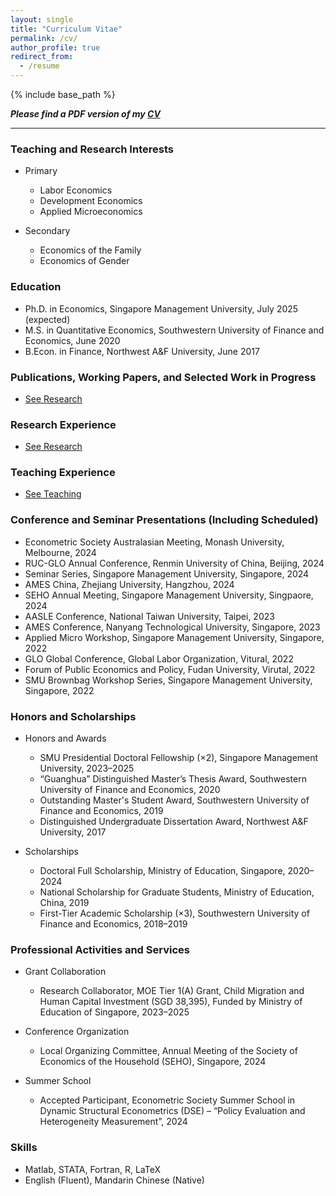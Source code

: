 ```yaml
---
layout: single
title: "Curriculum Vitae"
permalink: /cv/
author_profile: true
redirect_from:  
  - /resume
---
```



{% include base_path %}

**_Please find a PDF version of my <a href="../files/CV_Yutao_Wang.pdf" target="_blank" rel="noopener noreferrer">
  <i class="fas fa-file-pdf"></i>CV</a>_** <!-- (Lastest update: March 26, 2024)** -->
<!--- [CV](https://Yutao-Wang-Econ.github.io/files/CV_Yutao_Wang.pdf){: .btn--research}. --->
        
------
### Teaching and Research Interests
* Primary
  * Labor Economics
  * Development Economics
  * Applied Microeconomics
    
* Secondary
  * Economics of the Family
  * Economics of Gender

### Education
* Ph.D. in Economics, Singapore Management University, July 2025 (expected)
* M.S. in Quantitative Economics, Southwestern University of Finance and Economics, June 2020
* B.Econ. in Finance, Northwest A&F University, June 2017

### Publications, Working Papers, and Selected Work in Progress
* <a href="https://yutao-wang-econ.github.io/research/" target="_blank" rel="noopener noreferrer">
  <i class="fa fa-link"></i>See Research</a>

### Research Experience
* <a href="https://yutao-wang-econ.github.io/research/" target="_blank" rel="noopener noreferrer">
  <i class="fa fa-link"></i>See Research</a>

### Teaching Experience
* <a href="https://yutao-wang-econ.github.io/teaching/" target="_blank" rel="noopener noreferrer">
  <i class="fa fa-link"></i>See Teaching</a>

### Conference and Seminar Presentations (Including Scheduled)
* Econometric Society Australasian Meeting, Monash University, Melbourne, 2024
* RUC-GLO Annual Conference, Renmin University of China, Beijing, 2024
* Seminar Series, Singapore Management University, Singapore, 2024
* AMES China, Zhejiang University, Hangzhou, 2024
* SEHO Annual Meeting, Singapore Management University, Singpaore, 2024
* AASLE Conference, National Taiwan University, Taipei, 2023
* AMES Conference, Nanyang Technological University, Singapore, 2023
* Applied Micro Workshop, Singapore Management University, Singapore, 2022
* GLO Global Conference, Global Labor Organization, Vitural, 2022
* Forum of Public Economics and Policy, Fudan University, Virutal, 2022
* SMU Brownbag Workshop Series, Singapore Management University, Singapore, 2022

### Honors and Scholarships
* Honors and Awards
  * SMU Presidential Doctoral Fellowship (×2), Singapore Management University, 2023–2025
  * “Guanghua” Distinguished Master’s Thesis Award, Southwestern University of Finance and Economics, 2020
  * Outstanding Master's Student Award, Southwestern University of Finance and Economics, 2019
  * Distinguished Undergraduate Dissertation Award, Northwest A&F University, 2017
 
* Scholarships
  * Doctoral Full Scholarship, Ministry of Education, Singapore, 2020–2024
  * National Scholarship for Graduate Students, Ministry of Education, China, 2019
  * First-Tier Academic Scholarship (×3), Southwestern University of Finance and Economics, 2018–2019

### Professional Activities and Services
* Grant Collaboration
  * Research Collaborator, MOE Tier 1(A) Grant, Child Migration and Human Capital Investment (SGD 38,395), Funded by Ministry of Education of Singapore, 2023–2025

* Conference Organization
  * Local Organizing Committee, Annual Meeting of the Society of Economics of the Household (SEHO), Singapore, 2024

* Summer School
  * Accepted Participant, Econometric Society Summer School in Dynamic Structural Econometrics (DSE) – “Policy Evaluation and Heterogeneity Measurement”, 2024 

### Skills
* Matlab, STATA, Fortran, R, LaTeX
* English (Fluent), Mandarin Chinese (Native)
